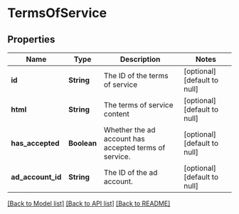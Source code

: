 # TermsOfService
## Properties

| Name | Type | Description | Notes |
|------------ | ------------- | ------------- | -------------|
| **id** | **String** | The ID of the terms of service | [optional] [default to null] |
| **html** | **String** | The terms of service content | [optional] [default to null] |
| **has\_accepted** | **Boolean** | Whether the ad account has accepted terms of service. | [optional] [default to null] |
| **ad\_account\_id** | **String** | The ID of the ad account. | [optional] [default to null] |

[[Back to Model list]](../README.md#documentation-for-models) [[Back to API list]](../README.md#documentation-for-api-endpoints) [[Back to README]](../README.md)

